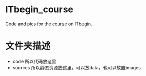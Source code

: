 # ITbegin_course
Code and pics for the course on ITbegin.

# 文件夹描述
- code
所以代码放这里
- sources
所以静态资源放这里，可以放data，也可以放置images
